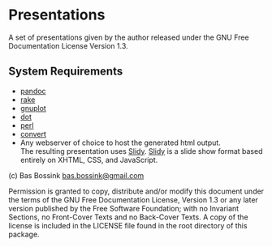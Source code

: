 # Presentations 

A set of presentations given by the author released under 
the GNU Free Documentation License Version 1.3.

## System Requirements

- [pandoc](http://johnmacfarlane.net/pandoc/)
- [rake](http://rake.rubyforge.org/)
- [gnuplot](http://www.gnuplot.info/)
- [dot](http://www.graphviz.org/)
- [perl](http://www.perl.org/)
- [convert](http://http://www.imagemagick.org/script/index.php)
- Any webserver of choice to host the generated html output.  
  The resulting presentation uses [Slidy][Sl].
  [Slidy][Sl] is a slide show format based entirely on XHTML, CSS, and JavaScript.

[Sl]: http://www.w3.org/Talks/Tools/Slidy2/Overview.html#(1)

(c\) Bas Bossink <bas.bossink@gmail.com>

Permission is granted to copy, distribute and/or modify this
document under the terms of the GNU Free Documentation License,
Version 1.3 or any later version published by the Free Software
Foundation; with no Invariant Sections, no Front-Cover Texts and
no Back-Cover Texts.  A copy of the license is included in the
LICENSE file found in the root directory of this package.
